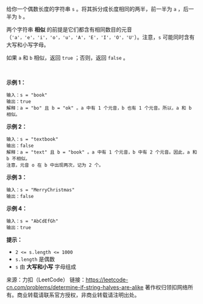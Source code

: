 给你一个偶数长度的字符串 ```s``` 。将其拆分成长度相同的两半，前一半为 ```a``` ，后一半为 ```b``` 。

两个字符串 **相似** 的前提是它们都含有相同数目的元音（```'a'，'e'，'i'，'o'，'u'，'A'，'E'，'I'，'O'，'U'```）。注意，```s``` 可能同时含有大写和小写字母。

如果 ```a``` 和 ```b``` 相似，返回 ```true``` ；否则，返回 ```false``` 。

 

**示例 1：**
```
输入：s = "book"
输出：true
解释：a = "bo" 且 b = "ok" 。a 中有 1 个元音，b 也有 1 个元音。所以，a 和 b 相似。
```
**示例 2：**
```
输入：s = "textbook"
输出：false
解释：a = "text" 且 b = "book" 。a 中有 1 个元音，b 中有 2 个元音。因此，a 和 b 不相似。
注意，元音 o 在 b 中出现两次，记为 2 个。
```
**示例 3：**
```
输入：s = "MerryChristmas"
输出：false
```
**示例 4：**
```
输入：s = "AbCdEfGh"
输出：true
```

**提示：**

* ```2 <= s.length <= 1000```
* ```s.length``` 是偶数
* ```s``` 由 **大写和小写** 字母组成

来源：力扣（LeetCode）
链接：https://leetcode-cn.com/problems/determine-if-string-halves-are-alike
著作权归领扣网络所有。商业转载请联系官方授权，非商业转载请注明出处。
